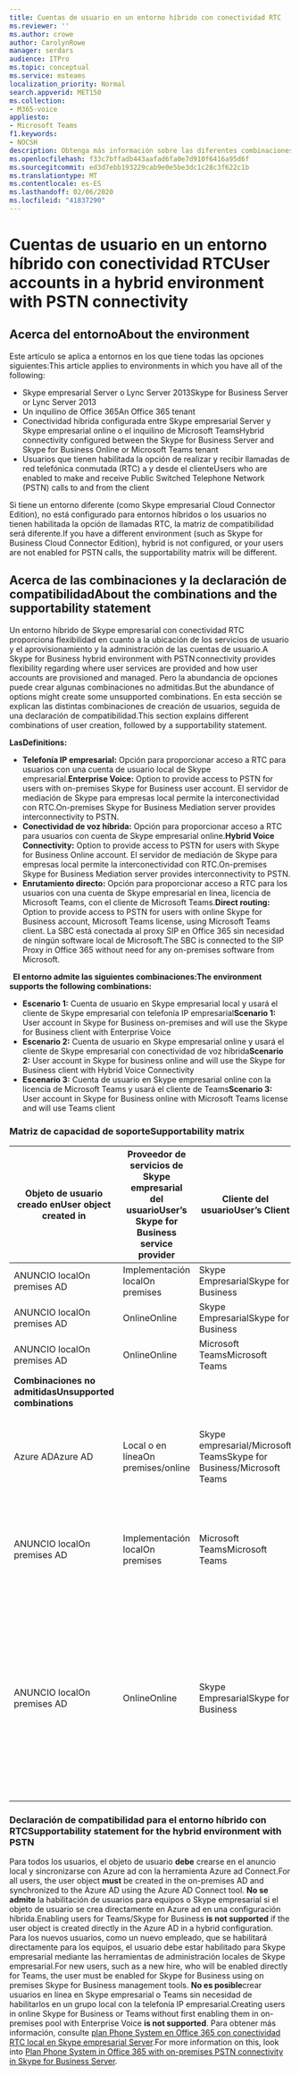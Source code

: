 ```yaml
---
title: Cuentas de usuario en un entorno híbrido con conectividad RTC
ms.reviewer: ''
ms.author: crowe
author: CarolynRowe
manager: serdars
audience: ITPro
ms.topic: conceptual
ms.service: msteams
localization_priority: Normal
search.appverid: MET150
ms.collection:
- M365-voice
appliesto:
- Microsoft Teams
f1.keywords:
- NOCSH
description: Obtenga más información sobre las diferentes combinaciones de creación de usuarios y qué combinaciones son compatibles o no.
ms.openlocfilehash: f33c7bffadb443aafad6fa0e7d910f6416a95d6f
ms.sourcegitcommit: ed3d7ebb193229cab9e0e5be3dc1c28c3f622c1b
ms.translationtype: MT
ms.contentlocale: es-ES
ms.lasthandoff: 02/06/2020
ms.locfileid: "41837290"
---
```

# <a name="user-accounts-in-a-hybrid-environment-with-pstn-connectivity"></a><span data-ttu-id="ec2da-103">Cuentas de usuario en un entorno híbrido con conectividad RTC</span><span class="sxs-lookup"><span data-stu-id="ec2da-103">User accounts in a hybrid environment with PSTN connectivity</span></span>

## <a name="about-the-environment"></a><span data-ttu-id="ec2da-104">Acerca del entorno</span><span class="sxs-lookup"><span data-stu-id="ec2da-104">About the environment</span></span>

<span data-ttu-id="ec2da-105">Este artículo se aplica a entornos en los que tiene todas las opciones siguientes:</span><span class="sxs-lookup"><span data-stu-id="ec2da-105">This article applies to environments in which you have all of the following:</span></span> 
 
- <span data-ttu-id="ec2da-106">Skype empresarial Server o Lync Server 2013</span><span class="sxs-lookup"><span data-stu-id="ec2da-106">Skype for Business Server or Lync Server 2013</span></span> 
- <span data-ttu-id="ec2da-107">Un inquilino de Office 365</span><span class="sxs-lookup"><span data-stu-id="ec2da-107">An Office 365 tenant</span></span> 
- <span data-ttu-id="ec2da-108">Conectividad híbrida configurada entre Skype empresarial Server y Skype empresarial online o el inquilino de Microsoft Teams</span><span class="sxs-lookup"><span data-stu-id="ec2da-108">Hybrid connectivity configured between the Skype for Business Server and Skype for Business Online or Microsoft Teams tenant</span></span> 
- <span data-ttu-id="ec2da-109">Usuarios que tienen habilitada la opción de realizar y recibir llamadas de red telefónica conmutada (RTC) a y desde el cliente</span><span class="sxs-lookup"><span data-stu-id="ec2da-109">Users who are enabled to make and receive Public Switched Telephone Network (PSTN) calls to and from the client</span></span>

 
<span data-ttu-id="ec2da-110">Si tiene un entorno diferente (como Skype empresarial Cloud Connector Edition), no está configurado para entornos híbridos o los usuarios no tienen habilitada la opción de llamadas RTC, la matriz de compatibilidad será diferente.</span><span class="sxs-lookup"><span data-stu-id="ec2da-110">If you have a different environment (such as Skype for Business Cloud Connector Edition), hybrid is not configured, or your users are not enabled for PSTN calls, the supportability matrix will be different.</span></span>  

## <a name="about-the-combinations-and-the-supportability-statement"></a><span data-ttu-id="ec2da-111">Acerca de las combinaciones y la declaración de compatibilidad</span><span class="sxs-lookup"><span data-stu-id="ec2da-111">About the combinations and the supportability statement</span></span>  

<span data-ttu-id="ec2da-112">Un entorno híbrido de Skype empresarial con conectividad RTC proporciona flexibilidad en cuanto a la ubicación de los servicios de usuario y el aprovisionamiento y la administración de las cuentas de usuario.</span><span class="sxs-lookup"><span data-stu-id="ec2da-112">A Skype for Business hybrid environment with PSTN connectivity provides flexibility regarding where user services are provided and how user accounts are provisioned and managed.</span></span> <span data-ttu-id="ec2da-113">Pero la abundancia de opciones puede crear algunas combinaciones no admitidas.</span><span class="sxs-lookup"><span data-stu-id="ec2da-113">But the abundance of options might create some unsupported combinations.</span></span> <span data-ttu-id="ec2da-114">En esta sección se explican las distintas combinaciones de creación de usuarios, seguida de una declaración de compatibilidad.</span><span class="sxs-lookup"><span data-stu-id="ec2da-114">This section explains different combinations of user creation, followed by a supportability statement.</span></span>


<span data-ttu-id="ec2da-115">**Las**</span><span class="sxs-lookup"><span data-stu-id="ec2da-115">**Definitions:**</span></span>   
- <span data-ttu-id="ec2da-116">**Telefonía IP empresarial:** Opción para proporcionar acceso a RTC para usuarios con una cuenta de usuario local de Skype empresarial.</span><span class="sxs-lookup"><span data-stu-id="ec2da-116">**Enterprise Voice:** Option to provide access to PSTN for users with on-premises Skype for Business user account.</span></span> <span data-ttu-id="ec2da-117">El servidor de mediación de Skype para empresas local permite la interconectividad con RTC.</span><span class="sxs-lookup"><span data-stu-id="ec2da-117">On-premises Skype for Business Mediation server provides interconnectivity to PSTN.</span></span>  
- <span data-ttu-id="ec2da-118">**Conectividad de voz híbrida:** Opción para proporcionar acceso a RTC para usuarios con cuenta de Skype empresarial online.</span><span class="sxs-lookup"><span data-stu-id="ec2da-118">**Hybrid Voice Connectivity:** Option to provide access to PSTN for users with Skype for Business Online account.</span></span> <span data-ttu-id="ec2da-119">El servidor de mediación de Skype para empresas local permite la interconectividad con RTC.</span><span class="sxs-lookup"><span data-stu-id="ec2da-119">On-premises Skype for Business Mediation server provides interconnectivity to PSTN.</span></span> 
- <span data-ttu-id="ec2da-120">**Enrutamiento directo:** Opción para proporcionar acceso a RTC para los usuarios con una cuenta de Skype empresarial en línea, licencia de Microsoft Teams, con el cliente de Microsoft Teams.</span><span class="sxs-lookup"><span data-stu-id="ec2da-120">**Direct routing:** Option to provide access to PSTN for users with online Skype for Business account, Microsoft Teams license, using Microsoft Teams client.</span></span> <span data-ttu-id="ec2da-121">La SBC está conectada al proxy SIP en Office 365 sin necesidad de ningún software local de Microsoft.</span><span class="sxs-lookup"><span data-stu-id="ec2da-121">The SBC is connected to the SIP Proxy in Office 365 without need for any on-premises software from Microsoft.</span></span>

  
<span data-ttu-id="ec2da-122">**El entorno admite las siguientes combinaciones:**</span><span class="sxs-lookup"><span data-stu-id="ec2da-122">**The environment supports the following combinations:**</span></span>
- <span data-ttu-id="ec2da-123">**Escenario 1:** Cuenta de usuario en Skype empresarial local y usará el cliente de Skype empresarial con telefonía IP empresarial</span><span class="sxs-lookup"><span data-stu-id="ec2da-123">**Scenario 1:** User account in Skype for Business on-premises and will use the Skype for Business client with Enterprise Voice</span></span>
- <span data-ttu-id="ec2da-124">**Escenario 2:** Cuenta de usuario en Skype empresarial online y usará el cliente de Skype empresarial con conectividad de voz híbrida</span><span class="sxs-lookup"><span data-stu-id="ec2da-124">**Scenario 2:** User account in Skype for business online and will use the Skype for Business client with Hybrid Voice Connectivity</span></span>
- <span data-ttu-id="ec2da-125">**Escenario 3:** Cuenta de usuario en Skype empresarial online con la licencia de Microsoft Teams y usará el cliente de Teams</span><span class="sxs-lookup"><span data-stu-id="ec2da-125">**Scenario 3:** User account in Skype for Business online with Microsoft Teams license and will use Teams client</span></span>
 
### <a name="supportability-matrix"></a><span data-ttu-id="ec2da-126">Matriz de capacidad de soporte</span><span class="sxs-lookup"><span data-stu-id="ec2da-126">Supportability matrix</span></span>


|<span data-ttu-id="ec2da-127">**Objeto de usuario creado en**</span><span class="sxs-lookup"><span data-stu-id="ec2da-127">**User object created in**</span></span>  |<span data-ttu-id="ec2da-128">**Proveedor de servicios de Skype empresarial del usuario**</span><span class="sxs-lookup"><span data-stu-id="ec2da-128">**User’s Skype for Business service provider**</span></span>|<span data-ttu-id="ec2da-129">**Cliente del usuario**</span><span class="sxs-lookup"><span data-stu-id="ec2da-129">**User’s Client**</span></span>|<span data-ttu-id="ec2da-130">**Opción de voz**</span><span class="sxs-lookup"><span data-stu-id="ec2da-130">**Voice option**</span></span>|<span data-ttu-id="ec2da-131">**Compatible**</span><span class="sxs-lookup"><span data-stu-id="ec2da-131">**Supported**</span></span>|
| ------------ | --------- | --------- | --------- | -------- |
|<span data-ttu-id="ec2da-132">ANUNCIO local</span><span class="sxs-lookup"><span data-stu-id="ec2da-132">On premises AD</span></span>| <span data-ttu-id="ec2da-133">Implementación local</span><span class="sxs-lookup"><span data-stu-id="ec2da-133">On premises</span></span> |<span data-ttu-id="ec2da-134">Skype Empresarial</span><span class="sxs-lookup"><span data-stu-id="ec2da-134">Skype for Business</span></span>   | <span data-ttu-id="ec2da-135">Telefonía IP empresarial</span><span class="sxs-lookup"><span data-stu-id="ec2da-135">Enterprise Voice</span></span>   |<span data-ttu-id="ec2da-136">Sí</span><span class="sxs-lookup"><span data-stu-id="ec2da-136">Yes</span></span>|
|<span data-ttu-id="ec2da-137">ANUNCIO local</span><span class="sxs-lookup"><span data-stu-id="ec2da-137">On premises AD</span></span>|<span data-ttu-id="ec2da-138">Online</span><span class="sxs-lookup"><span data-stu-id="ec2da-138">Online</span></span>| <span data-ttu-id="ec2da-139">Skype Empresarial</span><span class="sxs-lookup"><span data-stu-id="ec2da-139">Skype for Business</span></span>  | <span data-ttu-id="ec2da-140">Conectividad de voz híbrida</span><span class="sxs-lookup"><span data-stu-id="ec2da-140">Hybrid Voice Connectivity</span></span>   |<span data-ttu-id="ec2da-141">Sí</span><span class="sxs-lookup"><span data-stu-id="ec2da-141">Yes</span></span> |
|<span data-ttu-id="ec2da-142">ANUNCIO local</span><span class="sxs-lookup"><span data-stu-id="ec2da-142">On premises AD</span></span>|<span data-ttu-id="ec2da-143">Online</span><span class="sxs-lookup"><span data-stu-id="ec2da-143">Online</span></span> |<span data-ttu-id="ec2da-144">Microsoft Teams</span><span class="sxs-lookup"><span data-stu-id="ec2da-144">Microsoft Teams</span></span> |<span data-ttu-id="ec2da-145">Enrutamiento directo</span><span class="sxs-lookup"><span data-stu-id="ec2da-145">Direct Routing</span></span>  |<span data-ttu-id="ec2da-146">Sí</span><span class="sxs-lookup"><span data-stu-id="ec2da-146">Yes</span></span> |
|<span data-ttu-id="ec2da-147">**Combinaciones no admitidas**</span><span class="sxs-lookup"><span data-stu-id="ec2da-147">**Unsupported combinations**</span></span>    | |         |         |      |
|<span data-ttu-id="ec2da-148">Azure AD</span><span class="sxs-lookup"><span data-stu-id="ec2da-148">Azure AD</span></span>| <span data-ttu-id="ec2da-149">Local o en línea</span><span class="sxs-lookup"><span data-stu-id="ec2da-149">On premises/online</span></span> | <span data-ttu-id="ec2da-150">Skype empresarial/Microsoft Teams</span><span class="sxs-lookup"><span data-stu-id="ec2da-150">Skype for Business/Microsoft Teams</span></span>|<span data-ttu-id="ec2da-151">Voz empresarial/conectividad híbrida de voz/enrutamiento directo</span><span class="sxs-lookup"><span data-stu-id="ec2da-151">Enterprise Voice/Hybrid Voice Connectivity/Direct Routing</span></span>  |<span data-ttu-id="ec2da-152">No, el objeto de usuario debe crearse primero en un anuncio local</span><span class="sxs-lookup"><span data-stu-id="ec2da-152">No, user object MUST be created in on-premises AD first</span></span> |
|<span data-ttu-id="ec2da-153">ANUNCIO local</span><span class="sxs-lookup"><span data-stu-id="ec2da-153">On premises AD</span></span>  |<span data-ttu-id="ec2da-154">Implementación local</span><span class="sxs-lookup"><span data-stu-id="ec2da-154">On premises</span></span>| <span data-ttu-id="ec2da-155">Microsoft Teams</span><span class="sxs-lookup"><span data-stu-id="ec2da-155">Microsoft Teams</span></span>| <span data-ttu-id="ec2da-156">Voz empresarial/conectividad híbrida de voz/enrutamiento directo</span><span class="sxs-lookup"><span data-stu-id="ec2da-156">Enterprise Voice/Hybrid Voice Connectivity/Direct Routing</span></span>   |<span data-ttu-id="ec2da-157">No, el cliente de Microsoft Teams no es compatible con Skype empresarial local</span><span class="sxs-lookup"><span data-stu-id="ec2da-157">No, Microsoft Teams client is not supported with on-premises Skype for Business</span></span> |     
|<span data-ttu-id="ec2da-158">ANUNCIO local</span><span class="sxs-lookup"><span data-stu-id="ec2da-158">On premises AD</span></span>  |<span data-ttu-id="ec2da-159">Online</span><span class="sxs-lookup"><span data-stu-id="ec2da-159">Online</span></span> |<span data-ttu-id="ec2da-160">Skype Empresarial</span><span class="sxs-lookup"><span data-stu-id="ec2da-160">Skype for Business</span></span>  | <span data-ttu-id="ec2da-161">Enrutamiento directo</span><span class="sxs-lookup"><span data-stu-id="ec2da-161">Direct Routing</span></span>  |<span data-ttu-id="ec2da-162">No, el enrutamiento directo no es compatible con el cliente de Skype empresarial y el usuario debe estar habilitado para telefonía IP empresarial en Skype empresarial en primer lugar.</span><span class="sxs-lookup"><span data-stu-id="ec2da-162">No, Direct Routing is not supported with Skype for Business client, and user must be enabled for Enterprise Voice in Skype for Business first</span></span>  |


### <a name="supportability-statement-for-the-hybrid-environment-with-pstn"></a><span data-ttu-id="ec2da-163">Declaración de compatibilidad para el entorno híbrido con RTC</span><span class="sxs-lookup"><span data-stu-id="ec2da-163">Supportability statement for the hybrid environment with PSTN</span></span>

<span data-ttu-id="ec2da-164">Para todos los usuarios, el objeto de usuario **debe** crearse en el anuncio local y sincronizarse con Azure ad con la herramienta Azure ad Connect.</span><span class="sxs-lookup"><span data-stu-id="ec2da-164">For all users, the user object **must** be created in the on-premises AD and synchronized to the Azure AD using the Azure AD Connect tool.</span></span> <span data-ttu-id="ec2da-165">**No se admite** la habilitación de usuarios para equipos o Skype empresarial si el objeto de usuario se crea directamente en Azure ad en una configuración híbrida.</span><span class="sxs-lookup"><span data-stu-id="ec2da-165">Enabling users for Teams/Skype for Business **is not supported** if the user object is created directly in the Azure AD in a hybrid configuration.</span></span> <span data-ttu-id="ec2da-166">Para los nuevos usuarios, como un nuevo empleado, que se habilitará directamente para los equipos, el usuario debe estar habilitado para Skype empresarial mediante las herramientas de administración locales de Skype empresarial.</span><span class="sxs-lookup"><span data-stu-id="ec2da-166">For new users, such as a new hire, who will be enabled directly for Teams, the user must be enabled for Skype for Business using on premises Skype for Business management tools.</span></span> <span data-ttu-id="ec2da-167">**No es posible**crear usuarios en línea en Skype empresarial o Teams sin necesidad de habilitarlos en un grupo local con la telefonía IP empresarial.</span><span class="sxs-lookup"><span data-stu-id="ec2da-167">Creating users in online Skype for Business or Teams without first enabling them in on-premises pool with Enterprise Voice **is not supported**.</span></span> <span data-ttu-id="ec2da-168">Para obtener más información, consulte [plan Phone System en Office 365 con conectividad RTC local en Skype empresarial Server](https://docs.microsoft.com/skypeforbusiness/skype-for-business-hybrid-solutions/plan-your-phone-system-cloud-pbx-solution/plan-phone-system-with-on-premises-pstn-connectivity).</span><span class="sxs-lookup"><span data-stu-id="ec2da-168">For more information on this, look into [Plan Phone System in Office 365 with on-premises PSTN connectivity in Skype for Business Server](https://docs.microsoft.com/skypeforbusiness/skype-for-business-hybrid-solutions/plan-your-phone-system-cloud-pbx-solution/plan-phone-system-with-on-premises-pstn-connectivity).</span></span>
